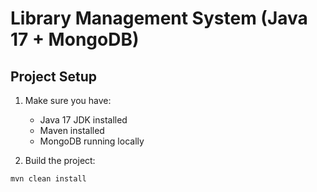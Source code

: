 # Library Management System (Java 17 + MongoDB)

## Project Setup

1. Make sure you have:
   - Java 17 JDK installed
   - Maven installed
   - MongoDB running locally

2. Build the project:
```bash
mvn clean install
